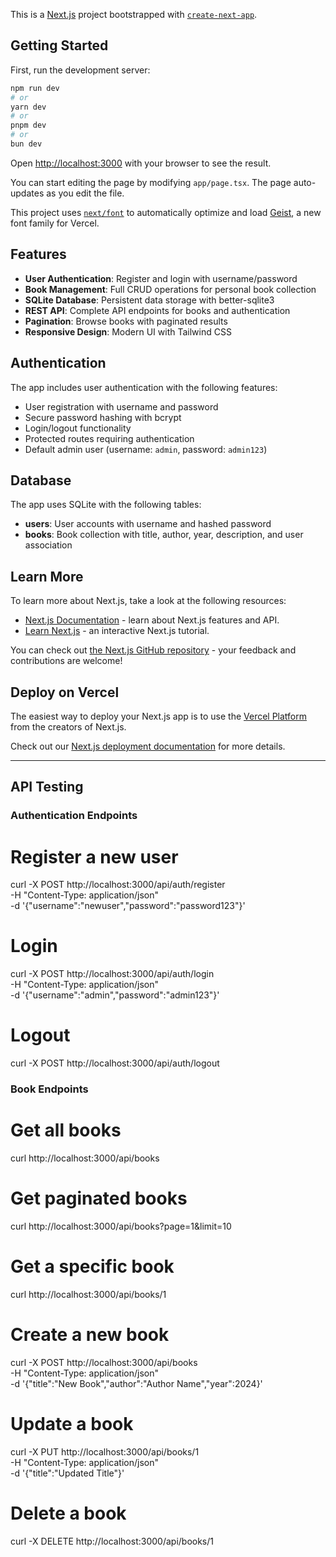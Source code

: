 This is a [Next.js](https://nextjs.org) project bootstrapped with [`create-next-app`](https://nextjs.org/docs/app/api-reference/cli/create-next-app).

## Getting Started

First, run the development server:

```bash
npm run dev
# or
yarn dev
# or
pnpm dev
# or
bun dev
```

Open [http://localhost:3000](http://localhost:3000) with your browser to see the result.

You can start editing the page by modifying `app/page.tsx`. The page auto-updates as you edit the file.

This project uses [`next/font`](https://nextjs.org/docs/app/building-your-application/optimizing/fonts) to automatically optimize and load [Geist](https://vercel.com/font), a new font family for Vercel.

## Features

- **User Authentication**: Register and login with username/password
- **Book Management**: Full CRUD operations for personal book collection
- **SQLite Database**: Persistent data storage with better-sqlite3
- **REST API**: Complete API endpoints for books and authentication
- **Pagination**: Browse books with paginated results
- **Responsive Design**: Modern UI with Tailwind CSS

## Authentication

The app includes user authentication with the following features:

- User registration with username and password
- Secure password hashing with bcrypt
- Login/logout functionality
- Protected routes requiring authentication
- Default admin user (username: `admin`, password: `admin123`)

## Database

The app uses SQLite with the following tables:

- **users**: User accounts with username and hashed password
- **books**: Book collection with title, author, year, description, and user association

## Learn More

To learn more about Next.js, take a look at the following resources:

- [Next.js Documentation](https://nextjs.org/docs) - learn about Next.js features and API.
- [Learn Next.js](https://nextjs.org/learn) - an interactive Next.js tutorial.

You can check out [the Next.js GitHub repository](https://github.com/vercel/next.js) - your feedback and contributions are welcome!

## Deploy on Vercel

The easiest way to deploy your Next.js app is to use the [Vercel Platform](https://vercel.com/new?utm_medium=default-template&filter=next.js&utm_source=create-next-app&utm_campaign=create-next-app-readme) from the creators of Next.js.

Check out our [Next.js deployment documentation](https://nextjs.org/docs/app/building-your-application/deploying) for more details.


---

## API Testing

### Authentication Endpoints

# Register a new user
curl -X POST http://localhost:3000/api/auth/register \
  -H "Content-Type: application/json" \
  -d '{"username":"newuser","password":"password123"}'

# Login
curl -X POST http://localhost:3000/api/auth/login \
  -H "Content-Type: application/json" \
  -d '{"username":"admin","password":"admin123"}'

# Logout
curl -X POST http://localhost:3000/api/auth/logout

### Book Endpoints

# Get all books
curl http://localhost:3000/api/books

# Get paginated books
curl http://localhost:3000/api/books?page=1&limit=10

# Get a specific book
curl http://localhost:3000/api/books/1

# Create a new book
curl -X POST http://localhost:3000/api/books \
  -H "Content-Type: application/json" \
  -d '{"title":"New Book","author":"Author Name","year":2024}'

# Update a book
curl -X PUT http://localhost:3000/api/books/1 \
  -H "Content-Type: application/json" \
  -d '{"title":"Updated Title"}'

# Delete a book
curl -X DELETE http://localhost:3000/api/books/1
